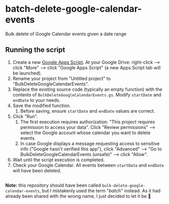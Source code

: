 # batch-delete-google-calendar-events
Bulk delete of Google Calendar events given a date range

## Running the script

1. Create a new [Google Apps Script](https://developers.google.com/apps-script). At your Google Drive: right-click --> click "More" --> click "Google Apps Script" (a new Apps Script tab will be launched).
1. Rename your project from "Untitled project" to "BulkDeleteGoogleCalendarEvents".
1. Replace the existing source code (typically an empty function) with the contents of `BulkDeleteGoogleCalendarEvents.gs`. Modify `startDate` and `endDate` to your needs.
1. Save the modified function.
   1. Before saving, ensure `startDate` and `endDate` values are correct.
1. Click "Run".
   1. The first execution requires authorization: "This project requires permission to access your data". Click "Review permissions" --> select the Google account whose calendar you want to delete events.
   1. In case Google displays a message requesting access to sensitive info ("Google hasn't verified this app"), click "Advanced" --> "Go to BulkDeleteGoogleCalendarEvents (unsafe)" --> click "Allow".
1. Wait until the script execution is completed.
1. Check your Google Calendar. All events between `startDate` and `endDate` will have been deleted.

##

**Note:** this repository should have been called `bulk-delete-google-calendar-events`, but I mistakenly used the term "*batch*" instead. As it had already been shared with the wrong name, I just decided to let it be :slightly_smiling_face:
